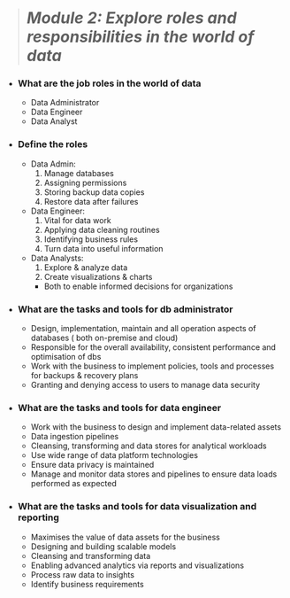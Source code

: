 > # **_Module 2: Explore roles and responsibilities in the world of data_** 

- ### What are the job roles in the world of data
	- Data Administrator
	- Data Engineer
	- Data Analyst
- ### Define the roles
	- Data Admin:
		1) Manage databases
		2) Assigning permissions
		3) Storing backup data copies
		4) Restore data after failures
	- Data Engineer:
		1) Vital for data work
		2) Applying data cleaning routines
		3) Identifying business rules
		4) Turn data into useful information
	- Data Analysts:
		1) Explore & analyze data
		2) Create visualizations & charts
        - Both to enable informed decisions for organizations

- ### What are the tasks and tools for db administrator
	- Design, implementation, maintain and all operation aspects of databases ( both on-premise and cloud)
	- Responsible for the overall availability, consistent performance  and optimisation of dbs
	- Work with the business to implement policies, tools and processes for backups & recovery plans
	- Granting and denying access to users to manage data security
- ### What are the tasks and tools for data engineer
	- Work with the business to design and implement data-related assets
	- Data ingestion pipelines
	- Cleansing, transforming  and data stores for analytical workloads
	- Use wide range of data platform technologies
	- Ensure data privacy is maintained 
	- Manage and monitor data stores and pipelines to ensure data loads performed as expected
- ### What are the tasks and tools for data visualization and reporting
	- Maximises the value of data assets for the business
	- Designing and building scalable models
	- Cleansing and transforming data
	- Enabling advanced analytics via reports and visualizations
	- Process raw data to insights
    - Identify business requirements

